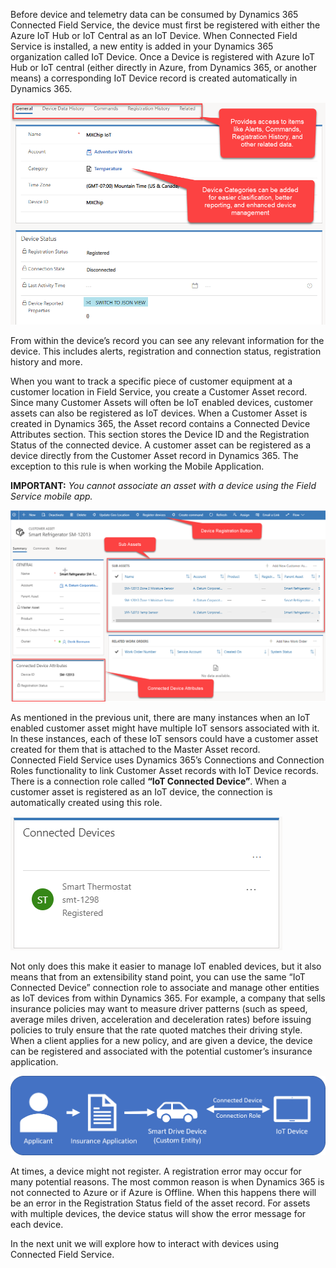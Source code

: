 Before device and telemetry data can be consumed by Dynamics 365 Connected Field Service, the device must first be registered with either the Azure IoT Hub or IoT Central as an IoT Device.  When Connected Field Service is installed, a new entity is added in your Dynamics 365 organization called IoT Device.  Once a Device is registered with Azure IoT Hub or IoT central (either directly in Azure, from Dynamics 365, or another means) a corresponding IoT Device record is created automatically in Dynamics 365.   
 
![IoT Device record](../media/1-rm-unit2.png)   

From within the device’s record you can see any relevant information for the device.  This includes alerts, registration and connection status, registration history and more. 

When you want to track a specific piece of customer equipment at a customer location in Field Service, you create a Customer Asset record.  Since many Customer Assets will often be IoT enabled devices, customer assets can also be registered as IoT devices.  When a Customer Asset is created in Dynamics 365, the Asset record contains a Connected Device Attributes section.  This section stores the Device ID and the Registration Status of the connected device.  A customer asset can be registered as a device directly from the Customer Asset record in Dynamics 365.  The exception to this rule is when working the Mobile Application. 
 
**IMPORTANT:** *You cannot associate an asset with a device using the Field Service mobile app.*    

![Customer Asset record](../media/2-rm-unit2.png)   

As mentioned in the previous unit, there are many instances when an IoT enabled customer asset might have multiple IoT sensors associated with it.  In these instances, each of these IoT sensors could have a customer asset created for them that is attached to the Master Asset record.   
Connected Field Service uses Dynamics 365’s Connections and Connection Roles functionality to link Customer Asset records with IoT Device records.  There is a connection role called **“IoT Connected Device”**.  When a customer asset is registered as an IoT device, the connection is automatically created using this role.     

![Connected Devices](../media/3-rm-unit2.png)  

Not only does this make it easier to manage IoT enabled devices, but it also means that from an extensibility stand point, you can use the same “IoT Connected Device” connection role to associate and manage other entities as IoT devices from within Dynamics 365.  For example, a company that sells insurance policies may want to measure driver patterns (such as speed, average miles driven, acceleration and deceleration rates) before issuing policies to truly ensure that the rate quoted matches their driving style.  When a client applies for a new policy, and are given a device, the device can be registered and associated with the potential customer’s insurance application.
  
![IoT devices flow](../media/4-rm-unit2.png)   

At times, a device might not register.  A registration error may occur for many potential reasons.  The most common reason is when Dynamics 365 is not connected to Azure or if Azure is Offline.  When this happens there will be an error in the Registration Status field of the asset record.    For assets with multiple devices, the device status will show the error message for each device.
  
In the next unit we will explore how to interact with devices using Connected Field Service.






